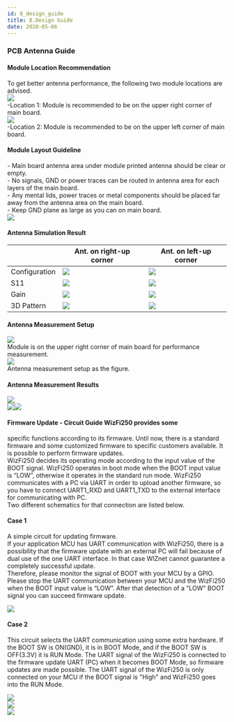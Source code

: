 ```yaml
---
id: 8_design_guide
title: 8.Design Guide
date: 2020-05-06
---
```


### PCB Antenna Guide

#### Module Location Recommendation

To get better antenna performance, the following two module locations
are advised.  
![](/img/products/wizfi250/wizfi250ds/pcb_design_guide_1.png)  
\-Location 1: Module is recommended to be on the upper right corner of
main board.  
![](/img/products/wizfi250/wizfi250ds/pcb_design_guide_2.png)  
\-Location 2: Module is recommended to be on the upper left corner of
main board.  
  

#### Module Layout Guideline

\- Main board antenna area under module printed antenna should be clear
or empty.  
\- No signals, GND or power traces can be routed in antenna area for
each layers of the main board.  
\- Any mental lids, power traces or metal components should be placed
far away from the antenna area on the main board.  
\- Keep GND plane as large as you can on main board.  
![](/img/products/wizfi250/wizfi250ds/pcb_design_guide_3.png)  
  
  
#### Antenna Simulation Result 

|               | Ant. on right-up corner                                   | Ant. on left-up corner                                     |
| ------------- | --------------------------------------------------------- | ---------------------------------------------------------- |
| Configuration | ![](/img/products/wizfi250/wizfi250ds/pcb_design_guide_4.png) | ![](/img/products/wizfi250/wizfi250ds/pcb_design_guide_8.png)  |
| S11           | ![](/img/products/wizfi250/wizfi250ds/pcb_design_guide_5.png) | ![](/img/products/wizfi250/wizfi250ds/pcb_design_guide_9.png)  |
| Gain          | ![](/img/products/wizfi250/wizfi250ds/pcb_design_guide_6.png) | ![](/img/products/wizfi250/wizfi250ds/pcb_design_guide_10.png) |
| 3D Pattern    | ![](/img/products/wizfi250/wizfi250ds/pcb_design_guide_7.png) | ![](/img/products/wizfi250/wizfi250ds/pcb_design_guide_11.png) |

  
  
#### Antenna Measurement Setup 
![](/img/products/wizfi250/wizfi250ds/pcb_design_guide_12.png)  
Module is on the upper right corner of main board for performance
measurement.  
![](/img/products/wizfi250/wizfi250ds/pcb_design_guide_13.png)  
Antenna measurement setup as the figure.  
  
  
#### Antenna Measurement Results 
![](/img/products/wizfi250/wizfi250ds/pcb_design_guide_14.png)  
![](/img/products/wizfi250/wizfi250ds/pcb_design_guide_15.png)![](/img/products/wizfi250/wizfi250ds/pcb_design_guide_16.png)  
  
  
#### Firmware Update - Circuit Guide  WizFi250 provides some
specific functions according to its firmware. Until now, there is a
standard firmware and some customized firmware to specific customers
available. It is possible to perform firmware updates.  
WizFi250 decides its operating mode according to the input value of the
BOOT signal. WizFi250 operates in boot mode when the BOOT input value is
“LOW”, otherwise it operates in the standard run mode. WizFi250
communicates with a PC via UART in order to upload another firmware, so
you have to connect UART1\_RXD and UART1\_TXD to the external interface
for communicating with PC.  
Two different schematics for that connection are listed below.
#### Case 1

A simple circuit for updating firmware.  
If your application MCU has UART communication with WizFi250, there is a
possibility that the firmware update with an external PC will fail
because of dual use of the one UART interface. In that case WIZnet
cannot guarantee a completely successful update.  
Therefore, please monitor the signal of BOOT with your MCU by a GPIO.
Please stop the UART communication between your MCU and the WizFi250
when the BOOT input value is “LOW”. After that detection of a "LOW" BOOT
signal you can succeed firmware update.  
  
![](/img/products/wizfi250/wizfi250ds/firmware_1.png)  
#### Case 2
  
  This circuit selects the UART communication using some
extra hardware. If the BOOT SW is ON(GND), it is in BOOT Mode, and if
the BOOT SW is OFF(3.3V) it is RUN Mode. The UART signal of the WizFi250
is connected to the firmware update UART (PC) when it becomes BOOT Mode,
so firmware updates are made possible. The UART signal of the WizFi250
is only connected on your MCU if the BOOT signal is "High" and WizFi250
goes into the RUN Mode.  
  
![](/img/products/wizfi250/wizfi250ds/boot_mode.png)  
![](/img/products/wizfi250/wizfi250ds/run_mode.png)  
![](/img/products/wizfi250/wizfi250ds/firmware_2.png)
